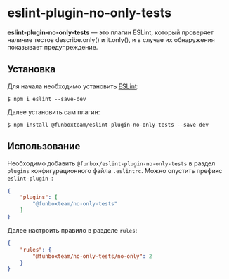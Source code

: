 # eslint-plugin-no-only-tests

**eslint-plugin-no-only-tests** — это плагин ESLint, который проверяет наличие тестов describe.only() и it.only(), и в случае их обнаружения показывает предупреждение.

## Установка

Для начала необходимо установить [ESLint](http://eslint.org):

```
$ npm i eslint --save-dev
```

Далее установить сам плагин:

```
$ npm install @funboxteam/eslint-plugin-no-only-tests --save-dev
```

## Использование

Необходимо добавить `@funbox/eslint-plugin-no-only-tests` в раздел `plugins` конфигурационного файла `.eslintrc`.
Можно опустить префикс `eslint-plugin-`:

```json
{
    "plugins": [
        "@funboxteam/no-only-tests"
    ]
}
```

Далее настроить правило в разделе `rules`:


```json
{
    "rules": {
        "@funboxteam/no-only-tests/no-only": 2
    }
}
```
